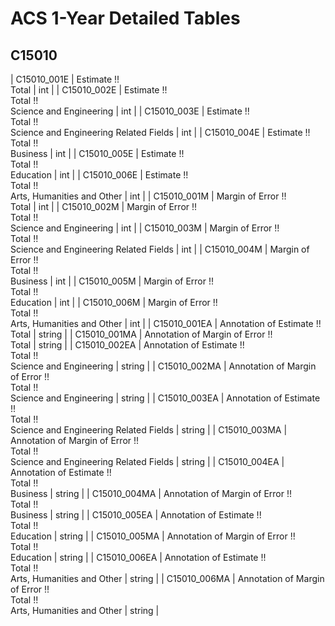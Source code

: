 # ACS 1-Year Detailed Tables

## C15010

| C15010_001E | Estimate !!<br>Total | int |
| C15010_002E | Estimate !!<br>Total !!<br>Science and Engineering | int |
| C15010_003E | Estimate !!<br>Total !!<br>Science and Engineering Related Fields | int |
| C15010_004E | Estimate !!<br>Total !!<br>Business | int |
| C15010_005E | Estimate !!<br>Total !!<br>Education | int |
| C15010_006E | Estimate !!<br>Total !!<br>Arts, Humanities and Other | int |
| C15010_001M | Margin of Error !!<br>Total | int |
| C15010_002M | Margin of Error !!<br>Total !!<br>Science and Engineering | int |
| C15010_003M | Margin of Error !!<br>Total !!<br>Science and Engineering Related Fields | int |
| C15010_004M | Margin of Error !!<br>Total !!<br>Business | int |
| C15010_005M | Margin of Error !!<br>Total !!<br>Education | int |
| C15010_006M | Margin of Error !!<br>Total !!<br>Arts, Humanities and Other | int |
| C15010_001EA | Annotation of Estimate !!<br>Total | string |
| C15010_001MA | Annotation of Margin of Error !!<br>Total | string |
| C15010_002EA | Annotation of Estimate !!<br>Total !!<br>Science and Engineering | string |
| C15010_002MA | Annotation of Margin of Error !!<br>Total !!<br>Science and Engineering | string |
| C15010_003EA | Annotation of Estimate !!<br>Total !!<br>Science and Engineering Related Fields | string |
| C15010_003MA | Annotation of Margin of Error !!<br>Total !!<br>Science and Engineering Related Fields | string |
| C15010_004EA | Annotation of Estimate !!<br>Total !!<br>Business | string |
| C15010_004MA | Annotation of Margin of Error !!<br>Total !!<br>Business | string |
| C15010_005EA | Annotation of Estimate !!<br>Total !!<br>Education | string |
| C15010_005MA | Annotation of Margin of Error !!<br>Total !!<br>Education | string |
| C15010_006EA | Annotation of Estimate !!<br>Total !!<br>Arts, Humanities and Other | string |
| C15010_006MA | Annotation of Margin of Error !!<br>Total !!<br>Arts, Humanities and Other | string |

